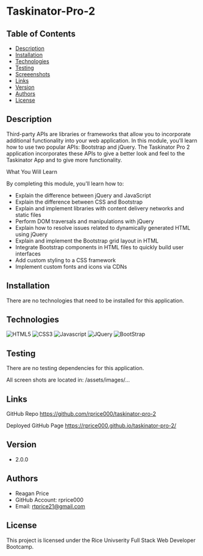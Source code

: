 # Taskinator-Pro-2

## Table of Contents
* [Description](#description)
* [Installation](#installation)
* [Technologies](#technologies)
* [Testing](#testing)
* [Screeenshots](#screenshots)
* [Links](#links)
* [Version](#version)
* [Authors](#authors)
* [License](#license)

## Description
Third-party APIs are libraries or frameworks that allow you to incorporate additional functionality into your web application. In this module, you’ll learn how to use two popular APIs: Bootstrap and jQuery.  The Taskinator Pro 2 application incorporates these APIs to give a better look and feel to the Taskinator App and to give more functionality.   

What You Will Learn

By completing this module, you'll learn how to:
-  Explain the difference between jQuery and JavaScript
-  Explain the difference between CSS and Bootstrap
-  Explain and implement libraries with content delivery networks and static files
-  Perform DOM traversals and manipulations with jQuery
-  Explain how to resolve issues related to dynamically generated HTML using jQuery
-  Explain and implement the Bootstrap grid layout in HTML
-  Integrate Bootstrap components in HTML files to quickly build user interfaces
-  Add custom styling to a CSS framework
-  Implement custom fonts and icons via CDNs


## Installation
There are no technologies that need to be installed for this application.

## Technologies
![HTML5](https://img.shields.io/badge/-HTML5-cf250e?logo=html5&logoColor=white&style=plastic)
![CSS3](https://img.shields.io/badge/-CSS3-0817e2?logo=css3&logoColor=white&style=plastic)
![Javascript](https://img.shields.io/badge/-Javascript-F7DF1E?logo=javascript&logoColor=black&style=plastic)
![JQuery](https://img.shields.io/badge/-jQuery-0769AD?logo=jquery&logoColor=white&style=plastic)
![BootStrap](https://img.shields.io/badge/-BootStrap-530097?logo=bootstrap&logoColor=white&style=plastic)

## Testing
There are no testing dependencies for this application.

All screen shots are located in: /assets/images/...

## Links
GitHub Repo
https://github.com/rprice000/taskinator-pro-2

Deployed GitHub Page
https://rprice000.github.io/taskinator-pro-2/

## Version
- 2.0.0

## Authors
- Reagan Price
- GitHub Account: rprice000
- Email: rtprice21@gmail.com

## License
This project is licensed under the Rice Univserity Full Stack Web Developer Bootcamp.